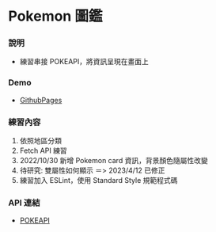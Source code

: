 # Pokemon 圖鑑

### 說明

- 練習串接 POKEAPI，將資訊呈現在畫面上

### Demo

- [GithubPages](https://woowooyong.github.io/Practice6-Pokedex/)

### 練習內容

1. 依照地區分類
2. Fetch API 練習
3. 2022/10/30 新增 Pokemon card 資訊，背景顏色隨屬性改變
4. 待研究: 雙屬性如何顯示 ＝> 2023/4/12 已修正
5. 練習加入 ESLint，使用 Standard Style 規範程式碼

### API 連結

- [POKEAPI](https://pokeapi.co/)
